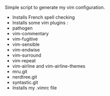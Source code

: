 Simple script to generate my vim configuration.

* Installs French spell checking
* Installs some vim plugins :
 * pathogen
 * vim-commentary
 * vim-fugitive
 * vim-sensible
 * vim-endwise
 * vim-surround
 * vim-repeat
 * vim-airline and vim-airline-themes
 * mru.git
 * nerdtree.git
 * syntastic.git
* Installs my .vimrc file
